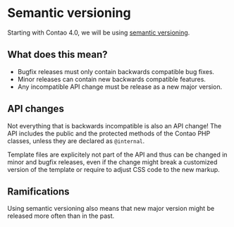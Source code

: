 Semantic versioning
===================

Starting with Contao 4.0, we will be using [semantic versioning][1].


What does this mean?
--------------------

 * Bugfix releases must only contain backwards compatible bug fixes.
 * Minor releases can contain new backwards compatible features.
 * Any incompatible API change must be release as a new major version.


API changes
-----------

Not everything that is backwards incompatible is also an API change! The API
includes the public and the protected methods of the Contao PHP classes, unless
they are declared as `@internal`.

Template files are explicitely not part of the API and thus can be changed in
minor and bugfix releases, even if the change might break a customized version
of the template or require to adjust CSS code to the new markup.


Ramifications
-------------

Using semantic versioning also means that new major version might be released
more often than in the past. 


[1]: http://semver.org/
